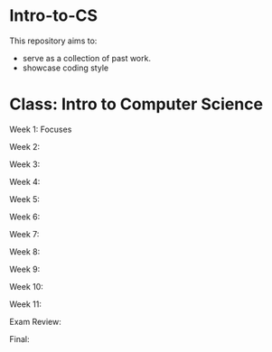 # Intro-to-CS

This repository aims to:
  - serve as a collection of past work.
  - showcase coding style

# Class: Intro to Computer Science 

Week 1: 
  Focuses

Week 2:

Week 3:

Week 4:

Week 5:

Week 6:

Week 7:

Week 8:

Week 9:

Week 10:

Week 11:

Exam Review:

Final:

